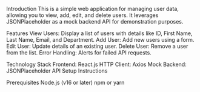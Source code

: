 Introduction
This is a simple web application for managing user data, allowing you to view, add, edit, and delete users. It leverages JSONPlaceholder as a mock backend API for demonstration purposes.

Features
View Users: Display a list of users with details like ID, First Name, Last Name, Email, and Department.
Add User: Add new users using a form.
Edit User: Update details of an existing user.
Delete User: Remove a user from the list.
Error Handling: Alerts for failed API requests.

Technology Stack
Frontend: React.js
HTTP Client: Axios
Mock Backend: JSONPlaceholder API
Setup Instructions

Prerequisites
Node.js (v16 or later)
npm or yarn

